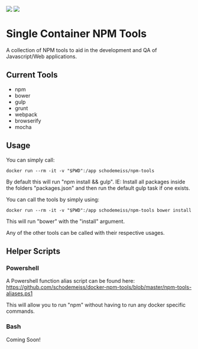 [![](https://images.microbadger.com/badges/image/schodemeiss/npm-tools.svg)](http://microbadger.com/images/schodemeiss/npm-tools "Get your own image badge on microbadger.com")
[![](https://images.microbadger.com/badges/version/schodemeiss/npm-tools.svg)](http://microbadger.com/images/schodemeiss/npm-tools "Get your own version badge on microbadger.com")

# Single Container NPM Tools
A collection of NPM tools to aid in the development and QA of Javascript/Web applications.

## Current Tools

* npm
* bower
* gulp
* grunt
* webpack
* browserify
* mocha

## Usage

You can simply call:

```
docker run --rm -it -v "$PWD":/app schodemeiss/npm-tools
```

By default this will run "npm install && gulp". IE: Install all packages inside the folders "packages.json" and then run the default gulp task if one exists.

You can call the tools by simply using:

```
docker run --rm -it -v "$PWD":/app schodemeiss/npm-tools bower install
```

This will run "bower" with the "install" argument.

Any of the other tools can be called with their respective usages.

## Helper Scripts
### Powershell
A Powershell function alias script can be found here: https://github.com/schodemeiss/docker-npm-tools/blob/master/npm-tools-aliases.ps1

This will allow you to run "npm" without having to run any docker specific commands.

### Bash
Coming Soon!

